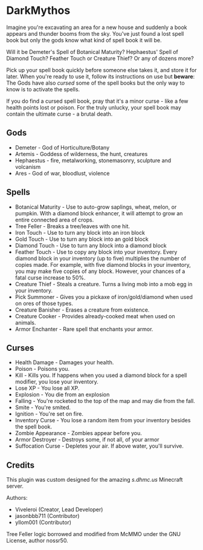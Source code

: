 # DarkMythos

Imagine you're excavating an area for a new house and suddenly a book appears and thunder booms from the sky. You've just found a lost spell book but only the gods know what kind of spell book it will be.

Will it be Demeter's Spell of Botanical Maturity? Hephaestus' Spell of Diamond Touch? Feather Touch or Creature Thief? Or any of dozens more?

Pick up your spell book quickly before someone else takes it, and store it for later. When you're ready to use it, follow its instructions on use but **beware**: The Gods have also *cursed* some of the spell books but the only way to know is to activate the spells. 

If you do find a cursed spell book, pray that it's a minor curse - like a few health points lost or poison. For the truly unlucky, your spell book may contain the ultimate curse - a brutal death. 

## Gods

- Demeter - God of Horticulture/Botany
- Artemis - Goddess of wilderness, the hunt, creatures
- Hephaestus - fire, metalworking, stonemasonry, sculpture and volcanism
- Ares - God of war, bloodlust, violence


## Spells

- Botanical Maturity - Use to auto-grow saplings, wheat, melon, or pumpkin. With a diamond block enhancer, it will attempt to grow an entire connected area of crops.
- Tree Feller - Breaks a tree/leaves with one hit.
- Iron Touch - Use to turn any block into an iron block
- Gold Touch - Use to turn any block into an gold block
- Diamond Touch - Use to turn any block into a diamond block
- Feather Touch - Use to copy any block into your inventory. Every diamond block in your inventory (up to five) multiplies the number of copies made. For example, with five diamond blocks in your inventory, you may make five copies of any block. However, your chances of a fatal curse increase to 50%.
- Creature Thief - Steals a creature. Turns a living mob into a mob egg in your inventory.
- Pick Summoner - Gives you a pickaxe of iron/gold/diamond when used on ores of those types.
- Creature Banisher - Erases a creature from existence.
- Creature Cooker - Provides already-cooked meat when used on animals.
- Armor Enchanter - Rare spell that enchants your armor.


## Curses

- Health Damage - Damages your health.
- Poison - Poisons you.
- Kill - Kills you. If happens when you used a diamond block for a spell modifier, you lose your inventory.
- Lose XP - You lose all XP.
- Explosion - You die from an explosion
- Falling - You're rocketed to the top of the map and may die from the fall.
- Smite - You're smited.
- Ignition - You're set on fire.
- Inventory Curse - You lose a random item from your inventory besides the spell book.
- Zombie Appearance - Zombies appear before you.
- Armor Destroyer - Destroys some, if not all, of your armor
- Suffocation Curse - Depletes your air. If above water, you'll survive.


## Credits

This plugin was custom designed for the amazing *s.dhmc.us* Minecraft server.

Authors:

- Viveleroi (Creator, Lead Developer)
- jasonbbb711 (Contributor)
- yllom001 (Contributor)

Tree Feller logic borrowed and modified from McMMO under the GNU License, author nossr50.



